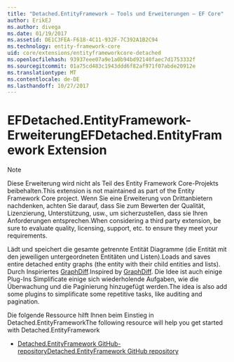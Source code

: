 ```yaml
---
title: "Detached.EntityFramework – Tools und Erweiterungen – EF Core"
author: ErikEJ
ms.author: divega
ms.date: 01/19/2017
ms.assetid: DE1C3FEA-F618-4C11-932F-7C392A1B2C94
ms.technology: entity-framework-core
uid: core/extensions/entityframeworkcore-detached
ms.openlocfilehash: 93937eee07a9e1a0b94bd92140faec7d1753332f
ms.sourcegitcommit: 01a75cd483c1943ddd6f82af971f07abde20912e
ms.translationtype: MT
ms.contentlocale: de-DE
ms.lasthandoff: 10/27/2017
---
```

# <a name="efdetachedentityframework-extension"></a><span data-ttu-id="bf6bf-102">EFDetached.EntityFramework-Erweiterung</span><span class="sxs-lookup"><span data-stu-id="bf6bf-102">EFDetached.EntityFramework Extension</span></span>

> [!NOTE]  
> <span data-ttu-id="bf6bf-103">Diese Erweiterung wird nicht als Teil des Entity Framework Core-Projekts beibehalten.</span><span class="sxs-lookup"><span data-stu-id="bf6bf-103">This extension is not maintained as part of the Entity Framework Core project.</span></span> <span data-ttu-id="bf6bf-104">Wenn Sie eine Erweiterung von Drittanbietern nachdenken, achten Sie darauf, dass Sie zum Bewerten der Qualität, Lizenzierung, Unterstützung, usw., um sicherzustellen, dass sie Ihren Anforderungen entsprechen.</span><span class="sxs-lookup"><span data-stu-id="bf6bf-104">When considering a third party extension, be sure to evaluate quality, licensing, support, etc. to ensure they meet your requirements.</span></span>

<span data-ttu-id="bf6bf-105">Lädt und speichert die gesamte getrennte Entität Diagramme (die Entität mit den jeweiligen untergeordneten Entitäten und Listen).</span><span class="sxs-lookup"><span data-stu-id="bf6bf-105">Loads and saves entire detached entity graphs (the entity with their child entities and lists).</span></span> <span data-ttu-id="bf6bf-106">Durch Inspiriertes [GraphDiff](https://github.com/refactorthis/GraphDiff/).</span><span class="sxs-lookup"><span data-stu-id="bf6bf-106">Inspired by [GraphDiff](https://github.com/refactorthis/GraphDiff/).</span></span> <span data-ttu-id="bf6bf-107">Die Idee ist auch einige Plug-Ins Simplificate einige sich wiederholende Aufgaben, wie die Überwachung und die Paginierung hinzugefügt werden.</span><span class="sxs-lookup"><span data-stu-id="bf6bf-107">The idea is also add some plugins to simplificate some repetitive tasks, like auditing and pagination.</span></span>

<span data-ttu-id="bf6bf-108">Die folgende Ressource hilft Ihnen beim Einstieg in Detached.EntityFramework</span><span class="sxs-lookup"><span data-stu-id="bf6bf-108">The following resource will help you get started with Detached.EntityFramework</span></span>
* [<span data-ttu-id="bf6bf-109">Detached.EntityFramework GitHub-repository</span><span class="sxs-lookup"><span data-stu-id="bf6bf-109">Detached.EntityFramework GitHub repository</span></span>](https://github.com/leonardoporro/Detached/)

